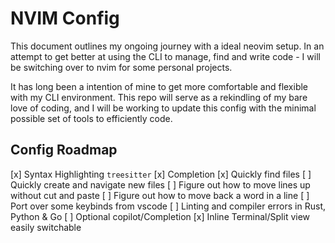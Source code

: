 # NVIM Config

This document outlines my ongoing journey with a ideal neovim setup. 
In an attempt to get better at using the CLI to manage, find and write code - 
I will be switching over to nvim for some personal projects.

It has long been a intention of mine to get more comfortable and flexible with my CLI environment. 
This repo will serve as a rekindling of my bare love of coding, and I will be working to update this config with the minimal possible set of tools to efficiently code.

## Config Roadmap

[x] Syntax Highlighting `treesitter`
[x] Completion
[x] Quickly find files
[ ] Quickly create and navigate new files
[ ] Figure out how to move lines up without cut and paste
[ ] Figure out how to move back a word in a line
[ ] Port over some keybinds from vscode
[ ] Linting and compiler errors in Rust, Python & Go
[ ] Optional copilot/Completion
[x] Inline Terminal/Split view easily switchable
